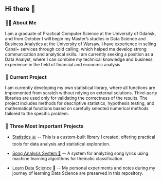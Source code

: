 ## Hi there 👋

<!--
**DanielFaltynowski/DanielFaltynowski** is a ✨ _special_ ✨ repository because its `README.md` (this file) appears on your GitHub profile.

Here are some ideas to get you started:

- 🔭 I’m currently working on ...
- 🌱 I’m currently learning ...
- 👯 I’m looking to collaborate on ...
- 🤔 I’m looking for help with ...
- 💬 Ask me about ...
- 📫 How to reach me: ...
- 😄 Pronouns: ...
- ⚡ Fun fact: ...
-->

### 👨‍💻 About Me

I am a graduate of Practical Computer Science at the University of Gdańsk, and from October I will begin my Master’s studies in Data Science and Business Analytics at the University of Warsaw. I have experience in selling Canal+ services through cold calling, which helped me develop strong communication and analytical skills. I am currently seeking a position as a Data Analyst, where I can combine my technical knowledge and business experience in the field of financial and economic analysis.

### 🌋 Current Project

I am currently developing my own statistical library, where all functions are implemented from scratch without relying on external solutions. Third-party libraries are used only for validating the correctness of the results. The project includes methods for descriptive statistics, hypothesis testing, and mathematical functions based on carefully selected numerical methods tailored to the specific problem.

### 🏅 Three Most Important Projects

- [Statistics 📊](https://github.com/DanielFaltynowski/statistics) -- This is a custom-built library I created, offering practical tools for data analysis and statistical exploration.

- [Song Analysis System 🎵](https://github.com/DanielFaltynowski/song-analysis-system) -- A system for analyzing song lyrics using machine learning algorithms for thematic classification.

- [Learn Data Science 🚀](https://github.com/DanielFaltynowski/learn-data-science) -- My personal experiments and notes during my journey of learning Data Science are preserved in this repository.